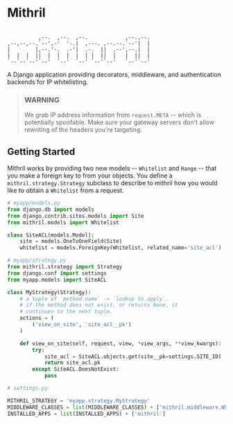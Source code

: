 # Mithril

````

          ,--.  ,--.  ,--.            ,--.,--. 
,--,--,--.`--',-'  '-.|  ,---. ,--.--.`--'|  | 
|        |,--.'-.  .-'|  .-.  ||  .--',--.|  | 
|  |  |  ||  |  |  |  |  | |  ||  |   |  ||  | 
`--`--`--'`--'  `--'  `--' `--'`--'   `--'`--' 

````

A Django application providing decorators, middleware, and authentication
backends for IP whitelisting.

> ### WARNING
>
> We grab IP address information from `request.META` -- which is potentially
> spoofable. Make sure your gateway servers don't allow rewriting of the headers
> you're targeting.

## Getting Started

Mithril works by providing two new models -- `Whitelist` and `Range` -- that you
make a foreign key to from your objects. You define a `mithril.strategy.Strategy`
subclass to describe to mithril how you would like to obtain a `Whitelist` from
a request.

````python
# myapp/models.py
from django.db import models
from django.contrib.sites.models import Site
from mithril.models import Whitelist

class SiteACL(models.Model):
    site = models.OneToOneField(Site)
    whitelist = models.ForeignKey(Whitelist, related_name='site_acl')

# myapp/strategy.py
from mithril.strategy import Strategy
from django.conf import settings
from myapp.models import SiteACL

class MyStrategy(Strategy): 
    # a tuple of `method name` -> `lookup to apply`.
    # if the method does not exist, or returns None, it
    # continues to the next tuple.
    actions = (
        ('view_on_site', 'site_acl__pk')
    )

    def view_on_site(self, request, view, *view_args, **view_kwargs):
        try:
            site_acl = SiteACL.objects.get(site__pk=settings.SITE_ID)
            return site_acl.pk
        except SiteACL.DoesNotExist:
            pass 

# settings.py

MITHRIL_STRATEGY = 'myapp.strategy.MyStrategy'
MIDDLEWARE_CLASSES = list(MIDDLEWARE_CLASSES) + ['mithril.middleware.WhitelistMiddleware']
INSTALLED_APPS = list(INSTALLED_APPS) + ['mithril']

````




